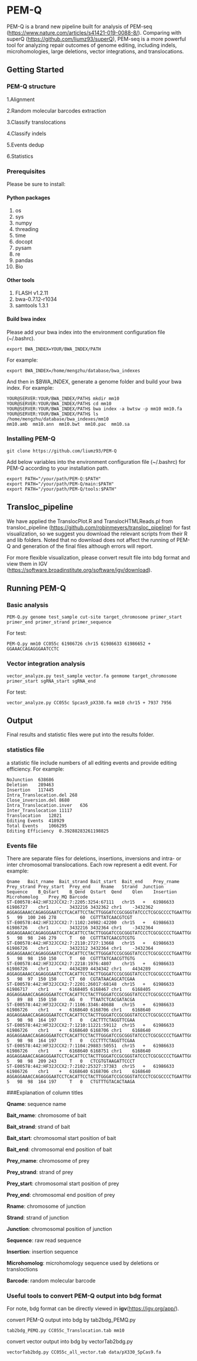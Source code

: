 # PEM-Q

PEM-Q is a brand new pipeline built for analysis  of PEM-seq (https://www.nature.com/articles/s41421-019-0088-8/). Comparing with superQ (https://github.com/liumz93/superQ), PEM-seq is a more powerful tool for analyzing repair outcomes of genome editing, including indels, microhomologies, large deletions, vector integrations, and translocations.

## Getting Started

### PEM-Q structure

1.Alignment

2.Random molecular barcodes extraction

3.Classify translocations

4.Classify indels

5.Events dedup

6.Statistics

### Prerequisites

Please be sure to install: 

#### Python packages

1. os
2. sys
3. numpy
3. threading
4. time
5. docopt
6. pysam
7. re
8. pandas
9. Bio

#### Other tools

1. FLASH v1.2.11
2. bwa-0.7.12-r1034
3. samtools 1.3.1

#### Build bwa index

Please add your bwa index into the environment configuration file (~/.bashrc).

```
export BWA_INDEX=YOUR/BWA_INDEX/PATH
```

For example:

```
export BWA_INDEX=/home/mengzhu/database/bwa_indexes
```

And then in $BWA_INDEX, generate a genome folder and build your bwa index. For example:

```
YOUR@SERVER:YOUR/BWA_INDEX/PATH$ mkdir mm10
YOUR@SERVER:YOUR/BWA_INDEX/PATH$ cd mm10
YOUR@SERVER:YOUR/BWA_INDEX/PATH$ bwa index -a bwtsw -p mm10 mm10.fa
YOUR@SERVER:YOUR/BWA_INDEX/PATH$ ls /home/mengzhu/database/bwa_indexes/mm10
mm10.amb  mm10.ann  mm10.bwt  mm10.pac  mm10.sa
```

### Installing PEM-Q

```
git clone https://github.com/liumz93/PEM-Q
```
Add below variables into the environment configuration file (~/.bashrc) for PEM-Q according to your  installation path.

```
export PATH="/your/path/PEM-Q:$PATH"
export PATH="/your/path/PEM-Q/main:$PATH"
export PATH="/your/path/PEM-Q/tools:$PATH"
```
## Transloc_pipeline

We have applied the TranslocPlot.R and TranslocHTMLReads.pl from transloc_pipeline (https://github.com/robinmeyers/transloc_pipeline) for fast visualization, so we suggest you download the relevant scripts from their R and lib folders. Noted that no download does not affect the running of PEM-Q and generation of the final files although errors will report.

For more flexible visualization, please convert result file into bdg format and view them in IGV (https://software.broadinstitute.org/software/igv/download).


## Running PEM-Q

### Basic analysis

```
PEM-Q.py genome test_sample cut-site target_chromosome primer_start primer_end primer_strand primer_sequence
```
For test:

```
PEM-Q.py mm10 CC055c 61986726 chr15 61986633 61986652 + GGAAACCAGAGGGAATCCTC

```
### Vector integration analysis
```
vector_analyze.py test_sample vector.fa genmome target_chromosome primer_start sgRNA_start sgRNA_end
```
For test:

```
vector_analyze.py CC055c Spcas9_pX330.fa mm10 chr15 + 7937 7956
```


## Output

Final results and statistic files were put into the results folder.

### statistics file

a statistic file include numbers of all editing events and provide editing efficiency. For example:

```
NoJunction	638686
Deletion	289463
Insertion	117445
Intra_Translocation.del	268
Close_inversion.del	8680
Intra_Translocation.inver	636
Inter_Translocation	11117
Translocation	12021
Editing Events	418929
Total Events	1066295
Editing Efficiency	0.39288283261198825
```
### Events file

There are separate files for deletions, insertions, inversions and intra- or inter chromosomal translocations. Each row represent a edit event. For example:

```
Qname	Bait_rname	Bait_strand	Bait_start	Bait_end	Prey_rname	Prey_strand	Prey_start	Prey_end	Rname	Strand	Junction	Sequence	B_Qstart	B_Qend	Qstart	Qend	Qlen	Insertion	Microhomolog	Prey_MQ	Barcode
ST-E00578:442:HF32JCCX2:7:2205:3254:67111	chr15	+	61986633	61986727	chr1	-	3432216	3432362	chr1	-3432362	AGGAGGAAACCAGAGGGAATCCTCACATTCCTACTTGGGATCCGCGGGTATCCCTCGCGCCCCTGAATTGCTAGGAAGACTGCGGTGAGTCGTGATCTGCCACTCCACTTACATAGTTGCTAAGTTGTTTGTTATACTGTACATATGTATGTGCCCATGAGTGCATGTGTATACATTTAAATTTCATATTGAAGCTTTAAATTTTGATTATTCATTCAAGATTTAGACTTAGTAGACATAAAGGAGCCACGCGTGCTCTACACGTTTATCAACGTCGT	5	99	100	246	278			60	CGTTTATCAACGTCGT	
ST-E00578:442:HF32JCCX2:7:1102:24982:42200	chr15	+	61986633	61986726	chr1	-	3432216	3432364	chr1	-3432364	AGGAGGAAACCAGAGGGAATCCTCACATTCCTACTTGGGATCCGCGGGTATCCCTCGCGCCCCTGAATTGCTAGGAAGACTGCGGTGAGTCGTGATCTTCCACTCCACTTACATAGTTGCTAAGTTGTTTGTTATACTGTACATATGTATGTGCCCATGAGTGCATGTGTATACATTTAAATTTCATATTGAAGCTTTAAATTTTGATTATTCATTCAAGATTTAGACTTAGTAGACATAAAGGAGCCACGCGTGCTCTACACGTTTATCAACGTCGTG	5	98	98	246	279		T	60	CGTTTATCAACGTCGTG	
ST-E00578:442:HF32JCCX2:7:2110:2727:13668	chr15	+	61986633	61986726	chr1	-	3432312	3432364	chr1	-3432364	AGGAGGAAACCAGAGGGAATCCTCACATTCCTACTTGGGATCCGCGGGTATCCCTCGCGCCCCTGAATTGCTAGGAAGACTGCGGTGAGTCGTGATCTTCCACTCCACTTACATAGTTGCTAAGTTGTTTGTTATACTGTACATATGTAT	5	98	98	150	150		T	60	CGTTTATCAACGTTGTG	
ST-E00578:442:HF32JCCX2:7:2218:1976:4807	chr15	+	61986633	61986726	chr1	+	4434289	4434342	chr1	4434289	AGGAGGAAACCAGAGGGAATCCTCACATTCCTACTTGGGATCCGCGGGTATCCCTCGCGCCCCTGAATTGCTAGGAAGACTGCGGTGAGTCGTGATCTACATATGCATGGTATATATATATATGTACATCCAGGCAAACATTCATACACA	5	98	97	150	150		CT	60	CGTATAACAGCATCGAA	
ST-E00578:442:HF32JCCX2:7:2201:26017:68148	chr15	+	61986633	61986717	chr1	+	6168405	6168467	chr1	6168405	AGGAGGAAACCAGAGGGAATCCTCACATTCCTACTTGGGATCCGCGGGTATCCCTCGCGCCCCTGAATTGCTAGGAAGACTGCGGTGAGAAGATTCTGGTCTGTGGTGTTCTTACTGGCCGGTCGTGAGAACGCGGCTAATAACAATTGG	5	89	88	150	150		AG	0	TTAATCTCACGATACGA	
ST-E00578:442:HF32JCCX2:7:1106:3346:40688	chr15	+	61986633	61986726	chr1	+	6168640	6168706	chr1	6168640	AGGAGGAAACCAGAGGGAATCCTCACATTCCTACTTGGGATCCGCGGGTATCCCTCGCGCCCCTGAATTGCTAGGAAGACTGCGGTGAGTCGTGATCTATAGCTTTACAAGGTACGCCTGGCCTTGAACTTTCTAACGAAATTCAGGACAGTCTATCAGAAGTACCACGCGTGCTCTACACACTTTCTAGGTTCGAA	5	98	98	164	197		T	0	CACTTTCTAGGTTCGAA	
ST-E00578:442:HF32JCCX2:7:1210:11221:59112	chr15	+	61986633	61986726	chr1	+	6168640	6168706	chr1	6168640	AGGAGGAAACCAGAGGGAATCCTCACATTCCTACTTGGGATCCGCGGGTATCCCTCGCGCCCCTGAATTGCTAGGAAGACTGCGGTGAGTCGTGATCTATAGCTTTACAAGGTACGCCTGGCCTTGAACTTTCTAACGAAATTCAGGACAGTCTATCAGAAGTACCACGCGTGCTCTACACCCTTTCTAGGTTCGAA	5	98	98	164	197		T	0	CCCTTTCTAGGTTCGAA	
ST-E00578:442:HF32JCCX2:7:1104:29883:50551	chr15	+	61986633	61986726	chr1	+	6168640	6168751	chr1	6168640	AGGAGGAAACCAGAGGGAATCCTCACATTCCTACTTGGGATCCGCGGGTATCCCTCGCGCCCCTGAATTGCTAGGAAGACTGCGGTGAGTCGTGATCTATAGCTTTACAAGGTACGCCTGGCCTTGAACTTTCTAACGAAATTCAGGACAGTCTATCAGAAGTAAAGTGGAAAATGGCTTTACGAGGTATGCTTGGCCTTAAACTTTCTACCACGCGTGCTCTACACTCGTGTAAGATTCCCT	5	98	98	209	243		T	0	CTCGTGTAAGATTCCCT	
ST-E00578:442:HF32JCCX2:7:2102:25327:37383	chr15	+	61986633	61986726	chr1	+	6168640	6168706	chr1	6168640	AGGAGGAAACCAGAGGGAATCCTCACATTCCTACTTGGGATCCGCGGGTATCCCTCGCGCCCCTGAATTGCTAGGAAGACTGCGGTGAGTCGTGATCTATAGCTTTACAAGGTACGCCTGGCCTTGAACTTTCTAACGAAATTCAGGACAGTCTATCAGAAGTACCACGCGTGCTCTACACTGTTTGTACACTAAGA	5	98	98	164	197		T	0	CTGTTTGTACACTAAGA
```
###Explanation of column titles

**Qname**: sequence name

**Bait_rname**: chromosome of bait

**Bait_strand**: strand of bait

**Bait_start**: chromosomal start position of bait

**Bait_end**: chromosomal end position of bait

**Prey_rname**: chromosome of prey

**Prey_strand**: strand of prey

**Prey_start**: chromosomal start position of prey

**Prey_end**: chromosomal end position of prey

**Rname**: chromosome of junction

**Strand**: strand of junction

**Junction**: chromosomal position of junction

**Sequence**: raw read sequence

**Insertion**: insertion sequence

**Microhomolog**: microhomology sequence used by deletions or transloctions

**Barcode**: random molecular barcode

### Useful tools to convert PEM-Q output into bdg format

For note, bdg format can be directly viewed in **igv**(https://igv.org/app/).

convert PEM-Q output into bdg by tab2bdg_PEMQ.py

```
tab2bdg_PEMQ.py CC055c_Translocation.tab mm10
```
convert vector output into bdg by vectorTab2bdg.py

```
vectorTab2bdg.py CC055c_all_vector.tab data/pX330_SpCas9.fa
```

